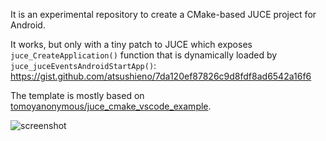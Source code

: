 It is an experimental repository to create a CMake-based JUCE project for Android.

It works, but only with a tiny patch to JUCE which exposes `juce_CreateApplication()` function that is dynamically loaded by `juce_juceEventsAndroidStartApp()`: 
https://gist.github.com/atsushieno/7da120ef87826c9d8fdf8ad6542a16f6

The template is mostly based on [tomoyanonymous/juce_cmake_vscode_example](https://github.com/tomoyanonymous/juce_cmake_vscode_example).

![screenshot](https://lh3.googleusercontent.com/8kyeDkb1sU5knRmnk2HG7NBBhG8hirWSSud2WgAwD-RP7J9_wNz_F69nWgN0UX_OmZ-gf30B79NYGP5m5JK8NQHrQ3SzO6IwucVjPVuTRpQV-ERAK2oBpBMGBdhglmCPdK_LEeBiSfI6mEWLI7MpG5QECh0oaoMaeGM6jc8S1Khr6RShumfrgyl-9n_RbLmaAs5nBzR9J_xZvFvg6RIKd-sqZCSdzecomPJJJWMcBRAM1PUFjJSnSymEmz2TZ15E1gehX_rHFBeLni6yzaev9ZSZu3Rn4vMMuZurgxGKFjmXsDUylYuk51K4tBx3WnhSbl8WXMfO31dHcf22Ru50vYItH1lQRKOr8jYkzXW5PcOpBntV3FrVjX_bhg51imlZld0iULBkIXSZmCFhdp490CFEpWHqyLfUpw-DN9RMhZ3-Qs6ytoej-GUqR_G-KPdMvtqbXIaEMqkqPCpBOLduIwngZ7Stg4_P7RILqfsOz3KUbMxE0Hk0_bnbamC6saa8vJ_9Kawa1HmDjcza25X-RuLeJn_xBrp_y5fNvHkAb_EAqLnLgnRkQJRbfPZsksGG7mys9e6iHKJU6sWQIuwsGdz-4y50e0htMSskj_nlyo3HxST1eF50ff1QvBLPIbWCM0fnv-gtM4df8EMye36sLueiDtGBwxzu0Zp5ZgQPswn7UdFfSBd0VqPzze5_4Q=w376-h827-no?authuser=0)
